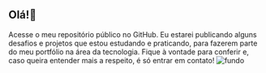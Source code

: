 ## Olá!👋 
Acesse o meu repositório público no GitHub. Eu estarei publicando alguns desafios e projetos que estou estudando e praticando, para fazerem parte do meu portfólio na área da tecnologia. Fique à vontade para conferir e, caso queira entender mais a respeito, é só entrar em contato!
![fundo](https://github.com/user-attachments/assets/4f8d4056-ff6c-4c09-a8ae-833d23590965)

<!--
**Beatriz-jpg/Beatriz-jpg** is a ✨ _special_ ✨ repository because its `README.md` (this file) appears on your GitHub profile.

Here are some ideas to get you started:

- 🔭 I’m currently working on ...
- 🌱 I’m currently learning ...
- 👯 I’m looking to collaborate on ...
- 🤔 I’m looking for help with ...
- 💬 Ask me about ...
- 📫 How to reach me: ...
- 😄 Pronouns: ...
- ⚡ Fun fact: ...
-->
